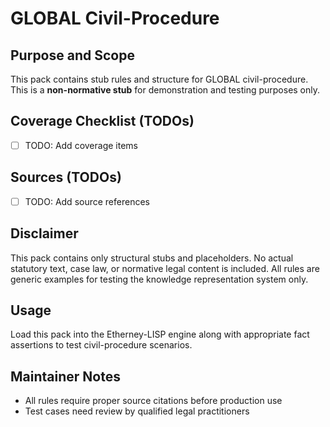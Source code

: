 # GLOBAL Civil-Procedure

## Purpose and Scope

This pack contains stub rules and structure for GLOBAL civil-procedure. This is a **non-normative stub** for demonstration and testing purposes only.

## Coverage Checklist (TODOs)

- [ ] TODO: Add coverage items

## Sources (TODOs)

- [ ] TODO: Add source references

## Disclaimer

This pack contains only structural stubs and placeholders. No actual statutory text, case law, or normative legal content is included. All rules are generic examples for testing the knowledge representation system only.

## Usage

Load this pack into the Etherney-LISP engine along with appropriate fact assertions to test civil-procedure scenarios.

## Maintainer Notes

- All rules require proper source citations before production use
- Test cases need review by qualified legal practitioners
